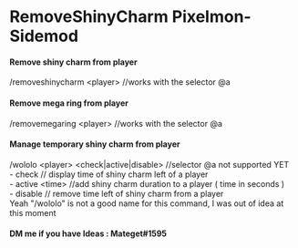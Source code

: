# RemoveShinyCharm Pixelmon-Sidemod
#### Remove shiny charm from player
 /removeshinycharm \<player> //works with the selector @a
#### Remove mega ring from player
 /removemegaring \<player> //works with the selector @a
#### Manage temporary shiny charm from player
 /wololo \<player> <check|active|disable> //selector @a not supported YET  
                   - check // display time of shiny charm left of a player  
                   - active \<time> //add shiny charm duration to a player ( time in seconds )  
                   - disable // remove time left of shiny charm from a player  
 Yeah "/wololo" is not a good name for this command, I was out of idea at this moment
#### DM me if you have Ideas : Mateget#1595
